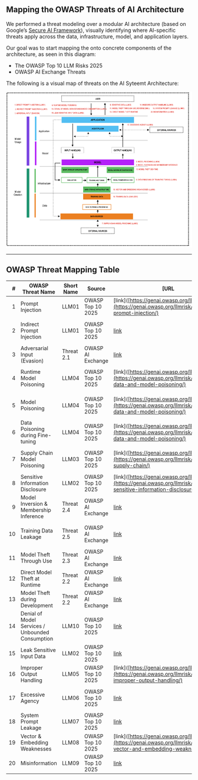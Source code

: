 

## Mapping the OWASP Threats of AI Architecture

We performed a threat modeling over a modular AI architecture (based on Google’s [Secure AI Framework](https://saif.google/secure-ai-framework/saif-map)), visually identifying where AI-specific threats apply across the data, infrastructure, model, and application layers.

Our goal was to start mapping the onto concrete components of the architecture, as seen in this diagram:
- The OWASP Top 10 LLM Risks 2025
- OWASP AI Exchange Threats 

The following is a visual map of threats on the AI Syteemt Architecture:

<p align="center">
  <img src="/Document/images/AIarchitectureTM.png" alt="AI Architecture Threat Model" width="1200"/>
</p>

---

## OWASP Threat Mapping Table

| # | OWASP Threat Name | Short Name | Source | [URL | Test Name |
|--:|--------------------|------------|--------|----------|---------------------|
| 1 | Prompt Injection | LLM01 | OWASP Top 10 2025 | [link]([https://genai.owasp.org/llm01/](https://genai.owasp.org/llmrisk/llm01-prompt-injection/) | Testing for Prompt Injection |
| 2 | Indirect Prompt Injection | LLM01 | OWASP Top 10 2025 | [link](https://genai.owasp.org/llmrisk/llm01-prompt-injection/) | Testing for Indirect Prompt Injection |
| 3 | Adversarial Input (Evasion) | Threat 2.1 | OWASP AI Exchange | [link](https://owaspai.org/docs/2_threats_through_use/#21-adversarial-input-evasion) | Testing for Evasion Attacks |
| 4 | Runtime Model Poisoning | LLM04 | OWASP Top 10 2025 | [link]([https://genai.owasp.org/llm04/](https://genai.owasp.org/llmrisk/llm042025-data-and-model-poisoning/) | Testing for Runtime Model Poisoning |
| 5 | Model Poisoning | LLM04 | OWASP Top 10 2025 | [link]([https://genai.owasp.org/llm04/](https://genai.owasp.org/llmrisk/llm042025-data-and-model-poisoning/) | Testing for Poisoned Training Sets |
| 6 | Data Poisoning during Fine-tuning | LLM04 | OWASP Top 10 2025 | [link]([https://genai.owasp.org/llm04/](https://genai.owasp.org/llmrisk/llm042025-data-and-model-poisoning/) | Testing for Fine-tuning Poisoning |
| 7 | Supply Chain Model Poisoning | LLM03 | OWASP Top 10 2025 | [link]([https://genai.owasp.org/llm03/](https://genai.owasp.org/llmrisk/llm032025-supply-chain/) | Testing for Supply Chain Tampering |
| 8 | Sensitive Information Disclosure | LLM02 | OWASP Top 10 2025 | [link]([https://genai.owasp.org/llm02/](https://genai.owasp.org/llmrisk/llm022025-sensitive-information-disclosure/) | Testing for Sensitive Data Leak |
| 9 | Model Inversion & Membership Inference | Threat 2.4 | OWASP AI Exchange | [link](https://owaspai.org/docs/2_threats_through_use/#24-training-set-membership-inference) | Testing for Membership Inference |
| 10 | Training Data Leakage | Threat 2.5 | OWASP AI Exchange | [link](https://owaspai.org/docs/2_threats_through_use/#25-training-data-leakage) | Testing for Training Data Exposure |
| 11 | Model Theft Through Use | Threat 2.3 | OWASP AI Exchange | [link](https://owaspai.org/docs/2_threats_through_use/#23-model-reversal) | Testing for Model Extraction |
| 12 | Direct Model Theft at Runtime | Threat 2.2 | OWASP AI Exchange | [link](https://owaspai.org/docs/2_threats_through_use/#22-model-exfiltration) | Testing for Runtime Exfiltration |
| 13 | Model Theft during Development | Threat 2.2 | OWASP AI Exchange | [link](https://owaspai.org/docs/2_threats_through_use/#22-model-exfiltration) | Testing for Dev-Time Model Theft |
| 14 | Denial of Model Services / Unbounded Consumption | LLM10 | OWASP Top 10 2025 | [link](https://genai.owasp.org/llmrisk/llm102025-unbounded-consumption/) | Testing for Resource Exhaustion |
| 15 | Leak Sensitive Input Data | LLM02 | OWASP Top 10 2025 | [link](https://genai.owasp.org/llmrisk/llm022025-sensitive-information-disclosure/) | Testing for Input Leakage |
| 16 | Improper Output Handling | LLM05 | OWASP Top 10 2025 | [link]([https://genai.owasp.org/llm05/](https://genai.owasp.org/llmrisk/llm052025-improper-output-handling/) | Testing for Unsafe Outputs |
| 17 | Excessive Agency | LLM06 | OWASP Top 10 2025 | [link](https://genai.owasp.org/llmrisk/llm062025-excessive-agency/) | Testing for Agentic Behavior Limits |
| 18 | System Prompt Leakage | LLM07 | OWASP Top 10 2025 | [link](https://genai.owasp.org/llmrisk/llm072025-system-prompt-leakage/) | Testing for Prompt Disclosure |
| 19 | Vector & Embedding Weaknesses | LLM08 | OWASP Top 10 2025 | [link]([https://genai.owasp.org/llm08/](https://genai.owasp.org/llmrisk/llm082025-vector-and-embedding-weaknesses/) | Testing for Embedding Manipulation |
| 20 | Misinformation | LLM09 | OWASP Top 10 2025 | [link](https://genai.owasp.org/llmrisk/llm092025-misinformation/) | Testing for Harmful Content Bias |


